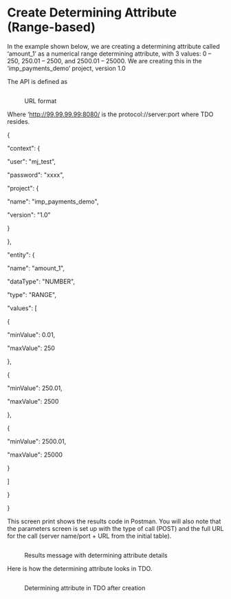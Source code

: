 # Create Determining Attribute (Range-based)

In the example shown below, we are creating a determining attribute called ‘amount\_1’ as a numerical range determining attribute, with 3 values:  0 – 250, 250.01 – 2500, and 2500.01 – 25000.  We are creating this in the ‘imp\_payments\_demo’ project, version 1.0

&#x20;

The API is defined as

<figure><img src="../../../../../.gitbook/assets/image (35).png" alt=""><figcaption><p>URL format</p></figcaption></figure>

&#x20;

&#x20;

Where ‘http://99.99.99.99:8080/ is the protocol://server:port where TDO resides.

&#x20;

{

&#x20;   "context": {

&#x20;       "user": "mj\_test",

&#x20;       "password": "xxxx",

&#x20;       "project": {

&#x20;           "name": "imp\_payments\_demo",

&#x20;           "version": "1.0"

&#x20;       }

&#x20;   },

&#x20;   "entity": {

&#x20;       "name": "amount\_1",

&#x20;       "dataType": "NUMBER",

&#x20;       "type": "RANGE",

&#x20;       "values": \[

&#x20;           {

&#x20;               "minValue": 0.01,

&#x20;               "maxValue": 250

&#x20;           },

&#x20;           {

&#x20;               "minValue": 250.01,

&#x20;               "maxValue": 2500

&#x20;           },

&#x20;           {

&#x20;               "minValue": 2500.01,

&#x20;               "maxValue": 25000

&#x20;           }

&#x20;       ]

&#x20;   }

}

&#x20;

This screen print shows the results code in Postman.  You will also note that the parameters screen is set up with the type of call (POST) and the full URL for the call (server name/port + URL from the initial table).

&#x20;

&#x20;

<figure><img src="../../../../../.gitbook/assets/image (36).png" alt=""><figcaption><p>Results message with determining attribute details</p></figcaption></figure>

&#x20;

&#x20;

Here is how the determining attribute looks in TDO.

<figure><img src="../../../../../.gitbook/assets/image (37).png" alt=""><figcaption><p>Determining attribute in TDO after creation</p></figcaption></figure>
